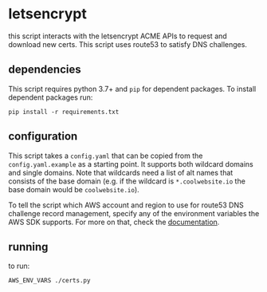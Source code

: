 # letsencrypt

this script interacts with the letsencrypt ACME APIs to request and download new certs. This script uses route53 to satisfy DNS challenges.

## dependencies

This script requires python 3.7+ and `pip` for dependent packages. To install dependent packages run:
```
pip install -r requirements.txt
```

## configuration

This script takes a `config.yaml` that can be copied from the `config.yaml.example` as a starting point. It supports both wildcard domains and single domains. Note that wildcards need a list of alt names that consists of the base domain (e.g. if the wildcard is `*.coolwebsite.io` the base domain would be `coolwebsite.io`).

To tell the script which AWS account and region to use for route53 DNS challenge record management, specify any of the environment variables the AWS SDK supports. For more on that, check the [documentation](https://docs.aws.amazon.com/cli/latest/userguide/cli-configure-envvars.html).

## running

to run:
```
AWS_ENV_VARS ./certs.py
```
